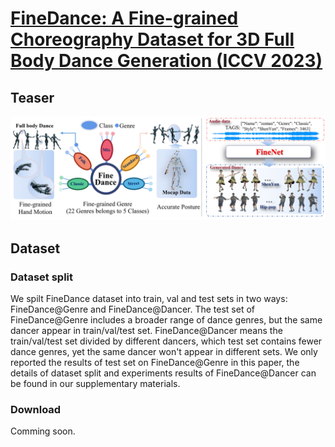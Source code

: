 # [FineDance: A Fine-grained Choreography Dataset for 3D Full Body Dance Generation (ICCV 2023)](https://github.com/li-ronghui/FineDance)

## Teaser

<img src="teaser/teaser.png">

## Dataset

### Dataset split

We spilt FineDance dataset into train, val and test sets in two ways: FineDance@Genre and  FineDance@Dancer. The test set of FineDance@Genre includes a broader range of dance genres, but the same dancer appear in  train/val/test set. FineDance@Dancer means the train/val/test set divided by different dancers, which test set contains fewer dance genres, yet the same dancer won't appear in different sets. We only reported the results of test set on FineDance@Genre in this paper, the details of dataset split and experiments results of FineDance@Dancer can be found in our supplementary materials.

### Download

Comming soon.

